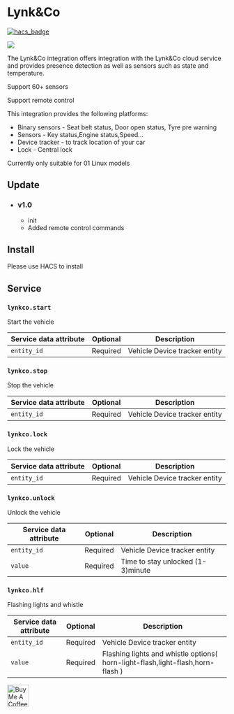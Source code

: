 <!--
 * @Author        : fineemb
 * @Github        : https://github.com/fineemb
 * @Description   : 
 * @Date          : 2020-08-26 16:20:12
 * @LastEditors   : fineemb
 * @LastEditTime  : 2020-10-12 09:47:49
-->

# Lynk&Co

[![hacs_badge](https://img.shields.io/badge/HACS-Default-orange.svg)](https://github.com/custom-components/hacs)


![](https://dm30webimages.lynkco.com.cn/LynkCoPortal/Files/Cars/01/36001/710/JIN/r/3.png)

The Lynk&Co integration offers integration with the Lynk&Co cloud service and provides presence detection as well as sensors such as  state and temperature.

Support 60+ sensors

Support remote control

This integration provides the following platforms:
  + Binary sensors - Seat belt status, Door open status, Tyre pre warning
  + Sensors - Key status,Engine status,Speed...
  + Device tracker - to track location of your car
  + Lock - Central lock

Currently only suitable for 01 Linux models

## Update

+ ### v1.0
  + init
  + Added remote control commands
  
## Install

Please use HACS to install

## Service

### `lynkco.start`

Start the vehicle

| Service data attribute | Optional | Description|
|---------|------|----|
|`entity_id`   | Required | Vehicle Device tracker entity|

### `lynkco.stop`

Stop the vehicle

| Service data attribute | Optional | Description|
|---------|------|----|
|`entity_id`   | Required | Vehicle Device tracker entity|

### `lynkco.lock`

Lock the vehicle

| Service data attribute | Optional | Description|
|---------|------|----|
|`entity_id`   | Required | Vehicle Device tracker entity|


### `lynkco.unlock`

Unlock the vehicle

| Service data attribute | Optional | Description|
|---------|------|----|
|`entity_id`   | Required | Vehicle Device tracker entity|
|`value`   | Required | Time to stay unlocked (1-3)minute|

### `lynkco.hlf`

Flashing lights and whistle

| Service data attribute | Optional | Description|
|---------|------|----|
|`entity_id`   | Required | Vehicle Device tracker entity|
|`value`   | Required | Flashing lights and whistle options( horn-light-flash,light-flash,horn-flash )|

<a href="https://www.buymeacoffee.com/fineemb" target="_blank"><img src="https://cdn.buymeacoffee.com/buttons/v2/default-orange.png" alt="Buy Me A Coffee" style="height: 50px !important;" ></a>